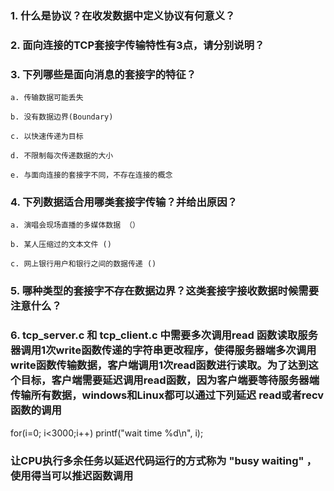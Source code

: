 ### 1. 什么是协议？在收发数据中定义协议有何意义？

### 2. 面向连接的TCP套接字传输特性有3点，请分别说明？

### 3. 下列哪些是面向消息的套接字的特征？

	a. 传输数据可能丢失
	
	b. 没有数据边界(Boundary)
	
	c. 以快速传递为目标
	
	d. 不限制每次传递数据的大小
	
	e. 与面向连接的套接字不同，不存在连接的概念
	
	
### 4. 下列数据适合用哪类套接字传输？并给出原因？

	a. 演唱会现场直播的多媒体数据 （）
	
	b. 某人压缩过的文本文件 ()
	
	c. 网上银行用户和银行之间的数据传递 ()
	
### 5. 哪种类型的套接字不存在数据边界？这类套接字接收数据时候需要注意什么？


### 6. tcp_server.c 和 tcp_client.c 中需要多次调用read 函数读取服务器调用1次write函数传递的字符串更改程序，使得服务器端多次调用write函数传输数据，客户端调用1次read函数进行读取。为了达到这个目标，客户端需要延迟调用read函数，因为客户端要等待服务器端传输所有数据，windows和Linux都可以通过下列延迟 read或者recv函数的调用

for(i=0; i<3000;i++)
	printf("wait time %d\n", i);
	
### 让CPU执行多余任务以延迟代码运行的方式称为 "busy waiting" ，使用得当可以推迟函数调用
